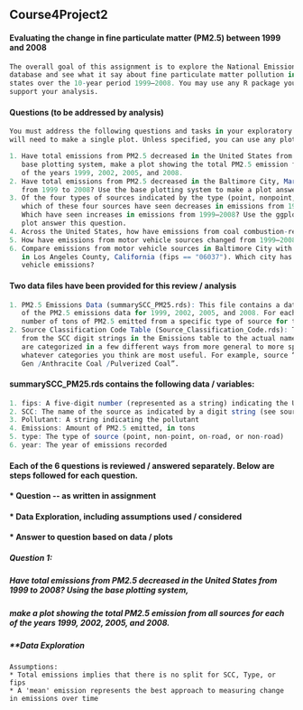## Course4Project2  
#### Evaluating the change in fine particulate matter (PM2.5) between 1999 and 2008  
````r
The overall goal of this assignment is to explore the National Emissions Inventory  
database and see what it say about fine particulate matter pollution in the United  
states over the 10-year period 1999–2008. You may use any R package you want to  
support your analysis.
````

#### Questions (to be addressed by analysis)
````r
You must address the following questions and tasks in your exploratory analysis. For each question/task you  
will need to make a single plot. Unless specified, you can use any plotting system in R to make your plot.  

1. Have total emissions from PM2.5 decreased in the United States from 1999 to 2008? Using the  
   base plotting system, make a plot showing the total PM2.5 emission from all sources for each  
   of the years 1999, 2002, 2005, and 2008.
2. Have total emissions from PM2.5 decreased in the Baltimore City, Maryland (𝚏𝚒𝚙𝚜 == "𝟸𝟺𝟻𝟷𝟶")  
   from 1999 to 2008? Use the base plotting system to make a plot answering this question.
3. Of the four types of sources indicated by the 𝚝𝚢𝚙𝚎 (point, nonpoint, onroad, nonroad) variable,  
   which of these four sources have seen decreases in emissions from 1999–2008 for Baltimore City?  
   Which have seen increases in emissions from 1999–2008? Use the ggplot2 plotting system to make a  
   plot answer this question.
4. Across the United States, how have emissions from coal combustion-related sources changed from 1999–2008?
5. How have emissions from motor vehicle sources changed from 1999–2008 in Baltimore City?
6. Compare emissions from motor vehicle sources in Baltimore City with emissions from motor vehicle sources  
   in Los Angeles County, California (𝚏𝚒𝚙𝚜 == "𝟶𝟼𝟶𝟹𝟽"). Which city has seen greater changes over time in motor  
   vehicle emissions?
````


#### Two data files have been provided for this review / analysis
````r
1. PM2.5 Emissions Data (𝚜𝚞𝚖𝚖𝚊𝚛𝚢𝚂𝙲𝙲_𝙿𝙼𝟸𝟻.𝚛𝚍𝚜): This file contains a data frame with all  
   of the PM2.5 emissions data for 1999, 2002, 2005, and 2008. For each year, the table contains  
   number of tons of PM2.5 emitted from a specific type of source for the entire year.  
2. Source Classification Code Table (𝚂𝚘𝚞𝚛𝚌𝚎_𝙲𝚕𝚊𝚜𝚜𝚒𝚏𝚒𝚌𝚊𝚝𝚒𝚘𝚗_𝙲𝚘𝚍𝚎.𝚛𝚍𝚜): This table provides a mapping  
   from the SCC digit strings in the Emissions table to the actual name of the PM2.5 source. The sources  
   are categorized in a few different ways from more general to more specific and you may choose to explore  
   whatever categories you think are most useful. For example, source “10100101” is known as “Ext Comb /Electric  
   Gen /Anthracite Coal /Pulverized Coal”.
````

#### summarySCC_PM25.rds contains the following data / variables:
````r
1. 𝚏𝚒𝚙𝚜: A five-digit number (represented as a string) indicating the U.S. county
2. 𝚂𝙲𝙲: The name of the source as indicated by a digit string (see source code classification table)
3. 𝙿𝚘𝚕𝚕𝚞𝚝𝚊𝚗𝚝: A string indicating the pollutant
4. 𝙴𝚖𝚒𝚜𝚜𝚒𝚘𝚗𝚜: Amount of PM2.5 emitted, in tons
5. 𝚝𝚢𝚙𝚎: The type of source (point, non-point, on-road, or non-road)
6. 𝚢𝚎𝚊𝚛: The year of emissions recorded
````

#### Each of the 6 questions is reviewed / answered separately.  Below are steps followed for each question.  
#### * Question -- as written in assignment  
#### * Data Exploration, including assumptions used / considered  
#### * Answer to question based on data / plots  

##### **Question 1:**  
#####  Have total emissions from PM2.5 decreased in the United States from 1999 to 2008?  Using the base plotting system,  
#####  make a plot showing the total PM2.5 emission from all sources for each of the years 1999, 2002, 2005, and 2008.  
      
##### **Data Exploration  
````
Assumptions:
* Total emissions implies that there is no split for SCC, Type, or fips  
* A 'mean' emission represents the best approach to measuring change in emissions over time



